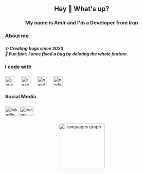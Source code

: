 <h2 align="center">Hey 👋 What's up?</h2>

###

<h3 align="center">My name is Amir and I'm a Developer from Iran</h3>

###

<h3 align="left">About me</h3>

###

<h5 align="left">✨ Creating bugs since 2023<br>🎲 Fun fact: I once fixed a bug by deleting the whole feature.</h5>

###

<h3 align="left">I code with</h3>

###

<div align="left">
  <img src="https://cdn.jsdelivr.net/gh/devicons/devicon/icons/javascript/javascript-original.svg" height="30" alt="javascript logo"  />
  <img width="15" />
  <img src="https://cdn.jsdelivr.net/gh/devicons/devicon/icons/react/react-original.svg" height="30" alt="react logo"  />
  <img width="15" />
  <img src="https://cdn.jsdelivr.net/gh/devicons/devicon/icons/nextjs/nextjs-original.svg" height="30" alt="nextjs logo"  />
  <img width="15" />
  <img src="https://cdn.jsdelivr.net/gh/devicons/devicon/icons/nodejs/nodejs-original.svg" height="30" alt="nodejs logo"  />
</div>

###

<h3 align="left">Social Media</h3>

###

<div align="left">
  <a href="https://www.linkedin.com/in/amirkargar/" target="_blank">
    <img src="https://raw.githubusercontent.com/maurodesouza/profile-readme-generator/master/src/assets/icons/social/linkedin/default.svg" width="45" height="30" alt="linkedin logo"  />
  </a>
  <a href="https://x.com/AmirKargaar" target="_blank">
    <img src="https://raw.githubusercontent.com/maurodesouza/profile-readme-generator/master/src/assets/icons/social/twitter/default.svg" width="45" height="30" alt="twitter logo"  />
  </a>
</div>

###

<div align="center">
  <img src="https://github-readme-stats.vercel.app/api/top-langs?username=AmirHossein-Kargar&locale=en&hide_title=false&layout=compact&card_width=320&langs_count=10&theme=rose_pine&hide_border=true&order=2&custom_title=Used%20Languages" height="150" alt="languages graph"  />
</div>

###
